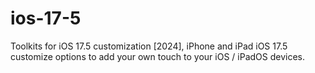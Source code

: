 # ios-17-5
Toolkits for iOS 17.5 customization [2024], iPhone and iPad iOS 17.5 customize options to add your own touch to your iOS / iPadOS devices.
